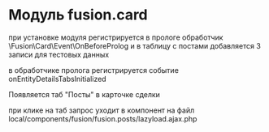 ﻿# Модуль fusion.card

при установке модуля регистрируется в прологе обработчик \Fusion\Card\Event\OnBeforeProlog и в таблицу с постами добавляется 3 записи для тестовых данных

в обработчике пролога регистрируется событие onEntityDetailsTabsInitialized

Появляется таб "Посты" в карточке сделки

при клике на таб запрос уходит в компонент на файл local/components/fusion/fusion.posts/lazyload.ajax.php
